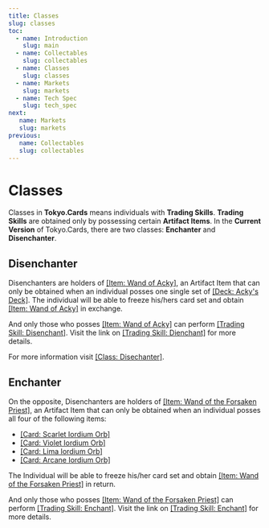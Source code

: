 ```yaml
---
title: Classes
slug: classes
toc:
  - name: Introduction
    slug: main 
  - name: Collectables 
    slug: collectables 
  - name: Classes 
    slug: classes 
  - name: Markets 
    slug: markets 
  - name: Tech Spec 
    slug: tech_spec 
next: 
   name: Markets
   slug: markets
previous: 
   name: Collectables 
   slug: collectables
---
```


# Classes 
Classes in __Tokyo.Cards__ means individuals with __Trading Skills__. __Trading Skills__ are obtained only by possessing certain __Artifact Items__. In the __Current Version__ of Tokyo.Cards, there are two classes: __Enchanter__ and __Disenchanter__.

## Disenchanter 
Disenchanters are holders of [[Item: Wand of Acky]](EnchantersStaff), an Artifact Item that can only be obtained when an individual posses one single set of [[Deck: Acky's Deck]](AkkiDeck). The individual will be able to freeze his/hers card set and obtain [[Item: Wand of Acky]](EnchantersStaff) in exchange.

And only those who posses [[Item: Wand of Acky]](EnchantersStaff) can perform [[Trading Skill: Disenchant]](enchant). Visit the link on [[Trading Skill: Dienchant]](enchant) for more details.

For more information visit [[Class: Disechanter]](Enchanter).

## Enchanter 
On the opposite, Disenchanters are holders of [[Item: Wand of the Forsaken Priest]](WandOfTheForsakenPriest), an Artifact Item that can only be obtained when an individual posses all four of the following items:
- [[Card: Scarlet Iordium Orb]](IordiumOrb)
- [[Card: Violet Iordium Orb]](IordiumOrb)
- [[Card: Lima Iordium Orb]](IordiumOrb)
- [[Card: Arcane Iordium Orb]](IordiumOrb)

The Individual will be able to freeze his/her card set and obtain [[Item: Wand of the Forsaken Priest]](wandfo) in return.

And only those who posses  [[Item: Wand of the Forsaken Priest]](wandfo) can perform [[Trading Skill: Enchant]](https://stackedit.io/enchant). Visit the link on [[Trading Skill: Enchant]](https://stackedit.io/enchant) for more details.